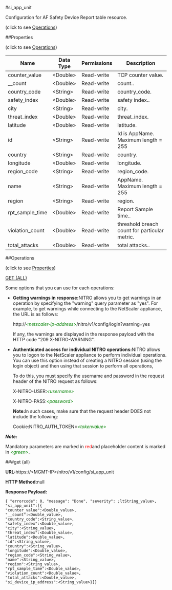 #si_app_unit



Configuration for AF Safety Device Report table resource.

<span>(click to see [Operations](#operations))</span>



##Properties 

<span>(click to see [Operations](#operations))</span>





<table><thead><tr><th>Name</th><th>Data Type</th><th>Permissions</th><th>Description</th></tr></thead><tbody><tr><td>counter_value</td><td>&lt;Double></td><td>Read-write</td><td>TCP counter value.</td></tr><tr><td>__count</td><td>&lt;Double></td><td>Read-write</td><td>count..</td></tr><tr><td>country_code</td><td>&lt;String></td><td>Read-write</td><td>country_code.</td></tr><tr><td>safety_index</td><td>&lt;Double></td><td>Read-write</td><td>safety index..</td></tr><tr><td>city</td><td>&lt;String></td><td>Read-write</td><td>city.</td></tr><tr><td>threat_index</td><td>&lt;Double></td><td>Read-write</td><td>threat_index.</td></tr><tr><td>latitude</td><td>&lt;Double></td><td>Read-write</td><td>latitude.</td></tr><tr><td>id</td><td>&lt;String></td><td>Read-write</td><td>Id is AppName.<br>Maximum length = 255</td></tr><tr><td>country</td><td>&lt;String></td><td>Read-write</td><td>country.</td></tr><tr><td>longitude</td><td>&lt;Double></td><td>Read-write</td><td>longitude.</td></tr><tr><td>region_code</td><td>&lt;String></td><td>Read-write</td><td>region_code.</td></tr><tr><td>name</td><td>&lt;String></td><td>Read-write</td><td>AppName.<br>Maximum length = 255</td></tr><tr><td>region</td><td>&lt;String></td><td>Read-write</td><td>region.</td></tr><tr><td>rpt_sample_time</td><td>&lt;Double></td><td>Read-write</td><td>Report Sample time..</td></tr><tr><td>violation_count</td><td>&lt;Double></td><td>Read-write</td><td>threshold breach count for particular metric.</td></tr><tr><td>total_attacks</td><td>&lt;Double></td><td>Read-write</td><td>total attacks..</td></tr></tbody></table>

##Operations 

<span>(click to see [Properties](#properties))</span>





[GET (ALL)](#get-all)





Some options that you can use for each operations:

<ul><li><p><b>Getting warnings in response:</b>NITRO allows you to get warnings in an operation by specifying the "warning" query parameter as "yes". For example, to get warnings while connecting to the NetScaler appliance, the URL is as follows:</p><p>http://<span style="color:green;font-style:italic;">&lt;netscaler-ip-address&gt;</span>/nitro/v1/config/login?warning=yes</p><p>If any, the warnings are displayed in the response payload with the HTTP code "209 X-NITRO-WARNING".</p></li><li><p><b>Authenticated access for individual NITRO operations:</b>NITRO allows you to logon to the NetScaler appliance to perform individual operations. You can use this option instead of creating a NITRO session (using the login object) and then using that session to perform all operations,</p><p>To do this, you must specify the username and password in the request header of the NITRO request as follows:</p><p>X-NITRO-USER:<span style="color:green;font-style:italic;">&lt;username&gt;</span></p><p>X-NITRO-PASS:<span style="color:green;font-style:italic;">&lt;password&gt;</span></p><p><b>Note:</b>In such cases, make sure that the request header DOES not include the following:</p><p>Cookie:NITRO_AUTH_TOKEN=<span style="color:green;font-style:italic;">&lt;tokenvalue&gt;</span></p></li></ul>







***Note:*** 

Mandatory parameters are marked in <span style="color:#FF0000;">red</span>and placeholder content is marked in <span style="color:green;font-style:italic">&lt;green&gt;</span>.



###get (all)







<b>URL:</b>https://&lt;MGMT-IP&gt;/nitro/v1/config/si_app_unit

<b>HTTP Method:</b>null

<b>Response Payload: </b>
```
{ "errorcode": 0, "message": "Done", "severity": ;ltString_value>, "si_app_unit":[{
"counter_value":<Double_value>,
"__count":<Double_value>,
"country_code":<String_value>,
"safety_index":<Double_value>,
"city":<String_value>,
"threat_index":<Double_value>,
"latitude":<Double_value>,
"id":<String_value>,
"country":<String_value>,
"longitude":<Double_value>,
"region_code":<String_value>,
"name":<String_value>,
"region":<String_value>,
"rpt_sample_time":<Double_value>,
"violation_count":<Double_value>,
"total_attacks":<Double_value>,
"si_device_ip_address":<String_value>}]}
```







